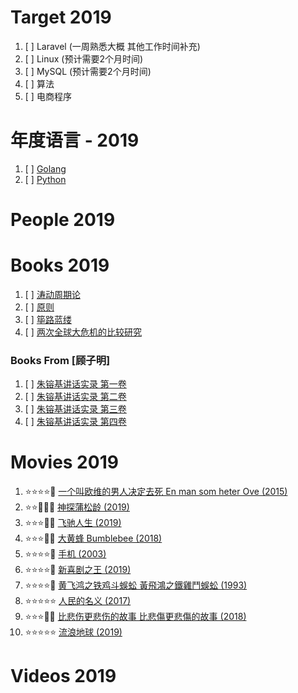 # Target 2019

1. [ ] Laravel (一周熟悉大概 其他工作时间补充)
1. [ ] Linux (预计需要2个月时间)
1. [ ] MySQL (预计需要2个月时间)
1. [ ] 算法
1. [ ] 电商程序

# 年度语言 - 2019

1. [ ] [Golang](https://golang.org/)
1. [ ] [Python](https://www.python.org/)

# People 2019

# Books 2019

1. [ ] [涛动周期论](https://book.douban.com/subject/27599114/)
1. [ ] [原则](https://book.douban.com/subject/27608239/)
1. [ ] [筚路蓝缕](https://book.douban.com/subject/30348776/)
1. [ ] [两次全球大危机的比较研究](https://book.douban.com/subject/21964791/)

### Books From [顾子明]

1. [ ] [朱镕基讲话实录 第一卷](https://book.douban.com/subject/6822683/)
1. [ ] [朱镕基讲话实录 第二卷](https://book.douban.com/subject/6831391/)
1. [ ] [朱镕基讲话实录 第三卷](https://book.douban.com/subject/6831390/)
1. [ ] [朱镕基讲话实录 第四卷](https://book.douban.com/subject/6809028/)

# Movies 2019

1. :star::star::star::star::dizzy: [一个叫欧维的男人决定去死 En man som heter Ove (2015)](https://movie.douban.com/subject/26628357/)
1. :star::star::dizzy::dizzy::dizzy: [神探蒲松龄 (2019)](https://movie.douban.com/subject/27065898/)
1. :star::star::star::dizzy::dizzy: [飞驰人生 (2019)](https://movie.douban.com/subject/30163509/)
1. :star::star::star::dizzy::dizzy: [大黄蜂 Bumblebee (2018)](https://movie.douban.com/subject/26394152/)
1. :star::star::star::star::dizzy: [手机 (2003)](https://movie.douban.com/subject/1308747/)
1. :star::star::star::star::dizzy: [新喜剧之王 (2019)](https://movie.douban.com/subject/4840388/)
1. :star::star::star::star::dizzy: [黄飞鸿之铁鸡斗蜈蚣 黃飛鴻之鐵雞鬥蜈蚣 (1993)](https://movie.douban.com/subject/1305201/)
1. :star::star::star::star::star: [人民的名义 (2017)](https://movie.douban.com/subject/26727273/)
1. :star::star::star::dizzy::dizzy: [比悲伤更悲伤的故事 比悲傷更悲傷的故事 (2018)](https://movie.douban.com/subject/27624661/)
1. :star::star::star::star::star: [流浪地球 (2019)](https://movie.douban.com/subject/26266893/)

# Videos 2019

